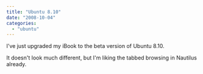 ```yaml
---
title: "Ubuntu 8.10"
date: "2008-10-04"
categories: 
  - "ubuntu"
---
```


I've just upgraded my iBook to the beta version of Ubuntu 8.10.

It doesn't look much different, but I'm liking the tabbed browsing in Nautilus already.

